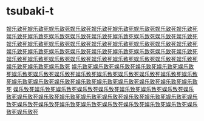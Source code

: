# tsubaki-t
[娱乐致死](https://www.alicesoft.com)[娱乐致死](https://poi.com)[娱乐致死](https://poi.com)[娱乐致死](https://poi.com)[娱乐致死](https://poi.com)[娱乐致死](https://poi.com)[娱乐致死](https://poi.com)[娱乐致死](https://poi.com)[娱乐致死](https://poi.com)[娱乐致死](https://poi.com)[娱乐致死](https://poi.com)[娱乐致死](https://poi.com)[娱乐致死](https://poi.com)[娱乐致死](https://poi.com)[娱乐致死](https://poi.com)[娱乐致死](https://poi.com)[娱乐致死](https://poi.com)[娱乐致死](https://poi.com)[娱乐致死](https://poi.com)[娱乐致死](https://poi.com)[娱乐致死](https://poi.com)[娱乐致死](https://poi.com)[娱乐致死](https://poi.com)[娱乐致死](https://poi.com)[娱乐致死](https://poi.com)[娱乐致死](https://poi.com)[娱乐致死](https://poi.com)[娱乐致死](https://poki.com)[娱乐致死](https://poi.com)[娱乐致死](https://poi.com)[娱乐致死](https://poi.com)[娱乐致死](https://poi.com)[娱乐致死](https://poi.com)[娱乐致死](https://poi.com)[娱乐致死](https://poi.com)[娱乐致死](https://poi.com)[娱乐致死](https://poi.com)[娱乐致死](https://poi.com)[娱乐致死](https://poi.com)[娱乐致死](https://poi.com)[娱乐致死](https://poi.com)[娱乐致死](https://poi.com)[娱乐致死](https://poi.com)[娱乐致死](https://poi.com)[娱乐致死](https://poi.com)[娱乐致死](https://poi.com)[娱乐致死](https://poi.com)[娱乐致死](https://poi.com)
[娱乐致死](https://poi.com)[娱乐致死](https://poi.com)[娱乐致死](https://poi.com)[娱乐致死](https://poi.com)[娱乐致死](https://poi.com)[娱乐致死](https://www.alicesoft.com)[娱乐致死](https://www.alicesoft.com)[娱乐致死](https://poi.com)[娱乐致死](https://poi.com)[娱乐致死](https://poi.com)[娱乐致死](https://poi.com)[娱乐致死](https://poi.com)[娱乐致死](https://poi.com)[娱乐致死](https://poi.com)[娱乐致死](https://poi.com)[娱乐致死](https://poi.com)[娱乐致死](https://poi.com)[娱乐致死](https://poi.com)[娱乐致死](https://poi.com)[娱乐致死](https://poi.com)[娱乐致死](https://poi.com)[娱乐致死](https://poi.com)[娱乐致死](https://poi.com)[娱乐致死](https://poi.com)
[娱乐致死](https://www.alicesoft.com)[娱乐致死](https://www.alicesoft.com)[娱乐致死](https://www.alicesoft.com)[娱乐致死](https://www.alicesoft.com)[娱乐致死](https://poi.com)[娱乐致死](https://poi.com)[娱乐致死](https://poi.com)[娱乐致死](https://poi.com)[娱乐致死](https://poi.com)[娱乐致死](https://poi.com)[娱乐致死](https://poi.com)[娱乐致死](https://poi.com)[娱乐致死](https://poi.com)[娱乐致死](https://poi.com)[娱乐致死](https://poi.com)[娱乐致死](https://poi.com)[娱乐致死](https://poi.com)[娱乐致死](https://poi.com)[娱乐致死](https://poi.com)[娱乐致死](https://poi.com)[娱乐致死](https://poi.com)[娱乐致死](https://poi.com)[娱乐致死](https://poi.com)[娱乐致死](https://poi.com)[娱乐致死](https://poi.com)[娱乐致死](https://poi.com)[娱乐致死](https://poi.com)[娱乐致死](https://poi.com)
